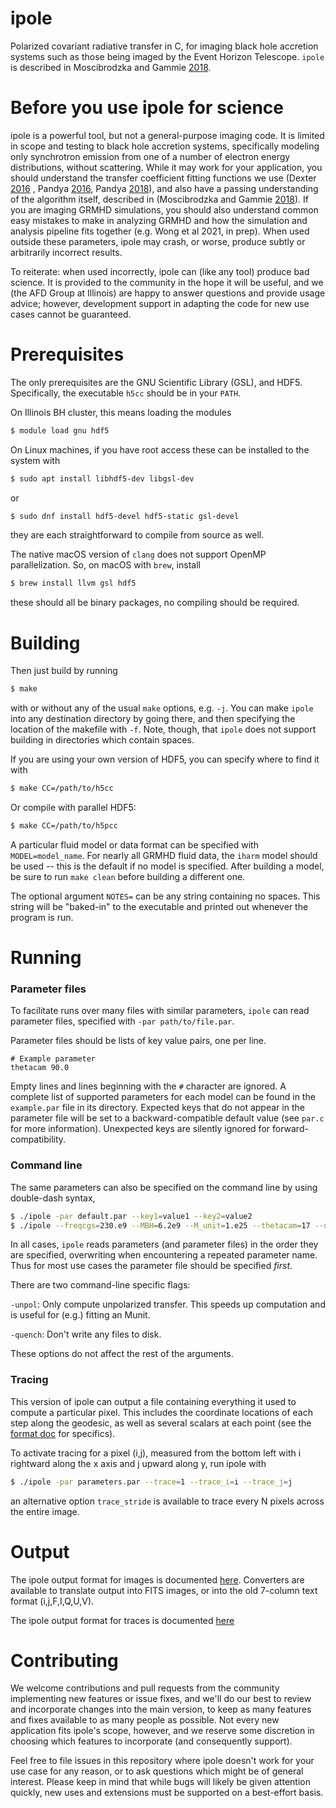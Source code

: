 # ipole
Polarized covariant radiative transfer in C, for imaging black hole accretion systems such as those being imaged by the Event Horizon Telescope. `ipole` is described in Moscibrodzka and Gammie [2018](https://ui.adsabs.harvard.edu/abs/2018MNRAS.475...43M/abstract).

# Before you use ipole for science

ipole is a powerful tool, but not a general-purpose imaging code. It is limited in scope and testing to black hole accretion systems, specifically modeling only synchrotron emission from one of a number of electron energy distributions, without scattering. While it may work for your application, you should understand the transfer coefficient fitting functions we use (Dexter [2016](https://ui.adsabs.harvard.edu/abs/2016MNRAS.462..115D/abstract) , Pandya [2016](https://ui.adsabs.harvard.edu/abs/2016ApJ...822...34P/abstract), Pandya [2018](https://ui.adsabs.harvard.edu/abs/2018ApJ...868...13P/abstract)), and also have a passing understanding of the algorithm itself, described in (Moscibrodzka and Gammie [2018](https://ui.adsabs.harvard.edu/abs/2018MNRAS.475...43M/abstract)). If you are imaging GRMHD simulations, you should also understand common easy mistakes to make in analyzing GRMHD and how the simulation and analysis pipeline fits together (e.g. Wong et al 2021, in prep).  When used outside these parameters, ipole may crash, or worse, produce subtly or arbitrarily incorrect results.

To reiterate: when used incorrectly, ipole can (like any tool) produce bad science. It is provided to the community in the hope it will be useful, and we (the AFD Group at Illinois) are happy to answer questions and provide usage advice; however, development support in adapting the code for new use cases cannot be guaranteed.

# Prerequisites

The only prerequisites are the GNU Scientific Library (GSL), and HDF5. Specifically,
the executable ```h5cc``` should be in your ```PATH```.

On Illinois BH cluster, this means loading the modules
```bash
$ module load gnu hdf5
```

On Linux machines, if you have root access these can be installed to the system with
```bash
$ sudo apt install libhdf5-dev libgsl-dev
```
or
```bash
$ sudo dnf install hdf5-devel hdf5-static gsl-devel
```
they are each straightforward to compile from source as well.

The native macOS version of ```clang``` does not support OpenMP parallelization.  So,
on macOS with ```brew```, install
```bash
$ brew install llvm gsl hdf5
```
these should all be binary packages, no compiling should be required.

# Building

Then just build by running

```bash
$ make
```
with or without any of the usual ```make``` options, e.g. ```-j```.  You can 
make ```ipole``` into any destination directory by going there, and then 
specifying the location of the makefile with ```-f```.  Note, though, that
```ipole``` does not support building in directories which contain spaces.

If you are using your own version of HDF5, you can specify where to find it with
```bash
$ make CC=/path/to/h5cc
```

Or compile with parallel HDF5:

```bash
$ make CC=/path/to/h5pcc
```

A particular fluid model or data format can be specified with
```MODEL=model_name```. For nearly all GRMHD fluid data, the ```iharm``` model
should be used -- this is the default if no model is specified.  After building
a model, be sure to run ```make clean``` before building a different one.

The optional argument ```NOTES=``` can be any string containing no spaces.
This string will be "baked-in" to the executable and printed out whenever the
program is run.

# Running

### Parameter files

To facilitate runs over many files with similar parameters,
```ipole``` can read parameter files, specified with
```-par path/to/file.par```.

Parameter files should be lists of key value pairs, one per line.

```
# Example parameter
thetacam 90.0
```

Empty lines and lines beginning with the ```#``` character are ignored.
A complete list of supported parameters for each model can be found in the
```example.par``` file in its directory. Expected keys
that do not appear in the parameter file will be set to a backward-compatible
default value (see ```par.c``` for more information). Unexpected keys are
silently ignored for forward-compatibility.

### Command line

The same parameters can also be specified on the command line by using
double-dash syntax,

```bash
$ ./ipole -par default.par --key1=value1 --key2=value2
$ ./ipole --freqcgs=230.e9 --MBH=6.2e9 --M_unit=1.e25 --thetacam=17 --dump=/path/to/dump.h5 --outfile=image.h5
```

In all cases, ```ipole``` reads parameters (and parameter files) in the order 
they are specified, overwriting when encountering a repeated parameter name.
Thus for most use cases the parameter file should be specified *first*.

There are two command-line specific flags:

```-unpol```: Only compute unpolarized transfer. This speeds up computation and
is useful for (e.g.) fitting an Munit.

```-quench```: Don't write any files to disk.

These options do not affect the rest of the arguments.

### Tracing

This version of ipole can output a file containing everything it used to compute
a particular pixel.  This includes the coordinate locations of each step along
the geodesic, as well as several scalars at each point (see the
[format doc](https://github.com/AFD-Illinois/docs/wiki/Trace-File-Output-Format)
for specifics).

To activate tracing for a pixel (i,j), measured from the bottom left with i
rightward along the x axis and j upward along y, run ipole with

```bash
$ ./ipole -par parameters.par --trace=1 --trace_i=i --trace_j=j
```

an alternative option ```trace_stride``` is available to trace every N pixels
across the entire image.

# Output

The ipole output format for images is documented
[here](https://github.com/AFD-Illinois/docs/wiki/Image-Format).
Converters are available to translate output into FITS images, or into the old
7-column text format (i,j,F,I,Q,U,V).

The ipole output format for traces is documented
[here](https://github.com/AFD-Illinois/docs/wiki/Trace-File-Output-Format)

# Contributing

We welcome contributions and pull requests from the community implementing new features or issue fixes, and we'll do our best to review and incorporate changes into the main version, to keep as many features and fixes available to as many people as possible.  Not every new application fits ipole's scope, however, and we reserve some discretion in choosing which features to incorporate (and consequently support).

Feel free to file issues in this repository where ipole doesn't work for your use case for any reason, or to ask questions which might be of general interest. Please keep in mind that while bugs will likely be given attention quickly, new uses and extensions must be supported on a best-effort basis.

